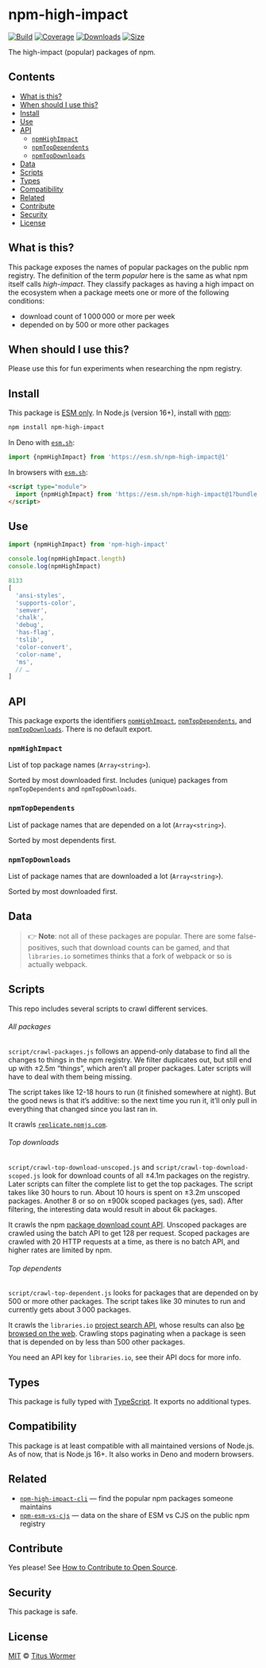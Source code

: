 # npm-high-impact

[![Build][build-badge]][build]
[![Coverage][coverage-badge]][coverage]
[![Downloads][downloads-badge]][downloads]
[![Size][size-badge]][size]

The high-impact (popular) packages of npm.

## Contents

* [What is this?](#what-is-this)
* [When should I use this?](#when-should-i-use-this)
* [Install](#install)
* [Use](#use)
* [API](#api)
  * [`npmHighImpact`](#npmhighimpact)
  * [`npmTopDependents`](#npmtopdependents)
  * [`npmTopDownloads`](#npmtopdownloads)
* [Data](#data)
* [Scripts](#scripts)
* [Types](#types)
* [Compatibility](#compatibility)
* [Related](#related)
* [Contribute](#contribute)
* [Security](#security)
* [License](#license)

## What is this?

This package exposes the names of popular packages on the public npm registry.
The definition of the term *popular* here is the same as what npm itself calls
*high-impact*.
They classify packages as having a high impact on the ecosystem when a package
meets one or more of the following conditions:

* download count of 1 000 000 or more per week
* depended on by 500 or more other packages

## When should I use this?

Please use this for fun experiments when researching the npm registry.

## Install

This package is [ESM only][esm].
In Node.js (version 16+), install with [npm][]:

```sh
npm install npm-high-impact
```

In Deno with [`esm.sh`][esmsh]:

```js
import {npmHighImpact} from 'https://esm.sh/npm-high-impact@1'
```

In browsers with [`esm.sh`][esmsh]:

```html
<script type="module">
  import {npmHighImpact} from 'https://esm.sh/npm-high-impact@1?bundle'
</script>
```

## Use

```js
import {npmHighImpact} from 'npm-high-impact'

console.log(npmHighImpact.length)
console.log(npmHighImpact)
```

```js
8133
[
  'ansi-styles',
  'supports-color',
  'semver',
  'chalk',
  'debug',
  'has-flag',
  'tslib',
  'color-convert',
  'color-name',
  'ms',
  // …
]
```

## API

This package exports the identifiers [`npmHighImpact`][api-npm-high-impact],
[`npmTopDependents`][api-npm-top-dependents], and
[`npmTopDownloads`][api-npm-top-downloads].
There is no default export.

### `npmHighImpact`

List of top package names (`Array<string>`).

Sorted by most downloaded first.
Includes (unique) packages from `npmTopDependents` and `npmTopDownloads`.

### `npmTopDependents`

List of package names that are depended on a lot (`Array<string>`).

Sorted by most dependents first.

### `npmTopDownloads`

List of package names that are downloaded a lot (`Array<string>`).

Sorted by most downloaded first.

## Data

> 👉 **Note**: not all of these packages are popular.
> There are some false-positives, such that download counts can be gamed, and
> that `libraries.io` sometimes thinks that a fork of webpack or so is actually
> webpack.

## Scripts

This repo includes several scripts to crawl different services.

###### All packages

`script/crawl-packages.js` follows an append-only database to find all the
changes to things in the npm registry.
We filter duplicates out, but still end up with ±2.5m “things”, which aren’t
all proper packages.
Later scripts will have to deal with them being missing.

The script takes like 12-18 hours to run (it finished somewhere at night).
But the good news is that it’s additive: so the next time you run it, it’ll
only pull in everything that changed since you last ran in.

It crawls [`replicate.npmjs.com`][npm-replicate].

###### Top downloads

`script/crawl-top-download-unscoped.js` and
`script/crawl-top-download-scoped.js` look for download counts of all ±4.1m
packages on the registry.
Later scripts can filter the complete list to get the top packages.
The script takes like 30 hours to run.
About 10 hours is spent on ±3.2m unscoped packages.
Another 8 or so on ±900k scoped packages (yes, sad).
After filtering, the interesting data would result in about 6k packages.

It crawls the npm [package download count API][npm-api].
Unscoped packages are crawled using the batch API to get 128 per request.
Scoped packages are crawled with 20 HTTP requests at a time, as there is no
batch API, and higher rates are limited by npm.

###### Top dependents

`script/crawl-top-dependent.js` looks for packages that are depended on by
500 or more other packages.
The script takes like 30 minutes to run and currently gets about 3 000
packages.

It crawls the `libraries.io` [project search API][libraries-io-api], whose
results can also [be browsed on the web][libraries-io-web].
Crawling stops paginating when a package is seen that is depended on by less
than 500 other packages.

You need an API key for `libraries.io`, see their API docs for more info.

## Types

This package is fully typed with [TypeScript][].
It exports no additional types.

## Compatibility

This package is at least compatible with all maintained versions of Node.js.
As of now, that is Node.js 16+.
It also works in Deno and modern browsers.

## Related

* [`npm-high-impact-cli`](https://github.com/rexxars/npm-high-impact-cli)
  — find the popular npm packages someone maintains
* [`npm-esm-vs-cjs`](https://github.com/wooorm/npm-esm-vs-cjs)
  — data on the share of ESM vs CJS on the public npm registry

## Contribute

Yes please!
See [How to Contribute to Open Source][contribute].

## Security

This package is safe.

## License

[MIT][license] © [Titus Wormer][author]

<!-- Definitions -->

[build-badge]: https://github.com/wooorm/npm-high-impact/workflows/main/badge.svg

[build]: https://github.com/wooorm/npm-high-impact/actions

[coverage-badge]: https://img.shields.io/codecov/c/github/wooorm/npm-high-impact.svg

[coverage]: https://codecov.io/github/wooorm/npm-high-impact

[downloads-badge]: https://img.shields.io/npm/dm/npm-high-impact.svg

[downloads]: https://www.npmjs.com/package/npm-high-impact

[size-badge]: https://img.shields.io/bundlejs/size/npm-high-impact

[size]: https://bundlephobia.com/result?p=npm-high-impact

[npm]: https://docs.npmjs.com/cli/install

[esm]: https://gist.github.com/sindresorhus/a39789f98801d908bbc7ff3ecc99d99c

[esmsh]: https://esm.sh

[typescript]: https://www.typescriptlang.org

[contribute]: https://opensource.guide/how-to-contribute/

[license]: license

[author]: https://wooorm.com

[libraries-io-api]: https://libraries.io/api#project-search

[libraries-io-web]: https://libraries.io/search?platforms=npm&sort=dependents_count&order=desc

[npm-api]: https://github.com/npm/registry/blob/master/docs/download-counts.md

[npm-replicate]: https://github.com/npm/registry-follower-tutorial/blob/master/README.md

[api-npm-high-impact]: #npmhighimpact

[api-npm-top-dependents]: #npmtopdependents

[api-npm-top-downloads]: #npmtopdownloads

